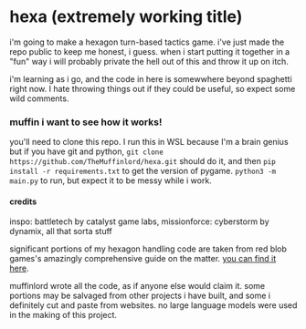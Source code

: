 # hexa (extremely working title)

i'm going to make a hexagon turn-based tactics game. i've just made the repo public to keep me honest, i guess. when i start putting it together in a "fun" way i will probably private the hell out of this and throw it up on itch.

i'm learning as i go, and the code in here is somewwhere beyond spaghetti right now. I hate throwing things out if they could be useful, so expect some wild comments.

### muffin i want to see how it works!

you'll need to clone this repo. I run this in WSL because I'm a brain genius but if you have git and python, `git clone https://github.com/TheMuffinlord/hexa.git` should do it, and then `pip install -r requirements.txt` to get the version of pygame. `python3 -m main.py` to run, but expect it to be messy while i work.

#### credits

inspo: battletech by catalyst game labs, missionforce: cyberstorm by dynamix, all that sorta stuff

significant portions of my hexagon handling code are taken from red blob games's amazingly comprehensive guide on the matter. [you can find it here](https://www.redblobgames.com/grids/hexagons/).

muffinlord wrote all the code, as if anyone else would claim it. some portions may be salvaged from other projects i have built, and some i definitely cut and paste from websites. no large language models were used in the making of this project.